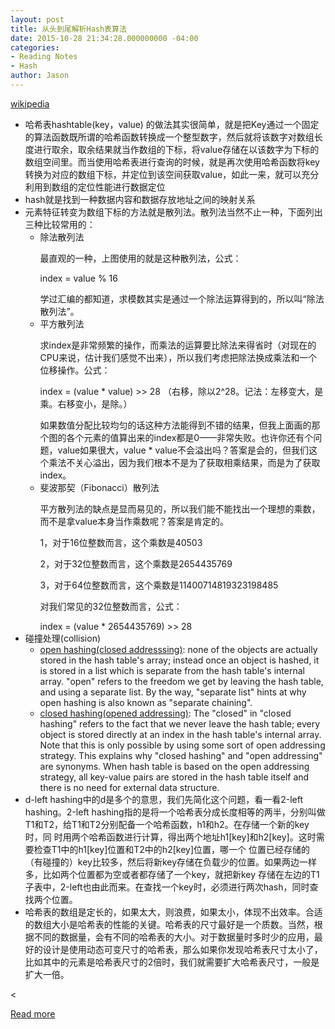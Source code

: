 ```yaml
---
layout: post
title: 从头到尾解析Hash表算法
date: 2015-10-28 21:34:28.000000000 -04:00
categories:
- Reading Notes
- Hash
author: Jason
---
```

<p><a href="https://en.wikipedia.org/wiki/Hash_table">wikipedia</a></p>
<ul>
<li>哈希表hashtable(key，value) 的做法其实很简单，就是把Key通过一个固定的算法函数既所谓的哈希函数转换成一个整型数字，然后就将该数字对数组长度进行取余，取余结果就当作数组的下标，将value存储在以该数字为下标的数组空间里。而当使用哈希表进行查询的时候，就是再次使用哈希函数将key转换为对应的数组下标，并定位到该空间获取value，如此一来，就可以充分利用到数组的定位性能进行数据定位</li>
<li>hash就是找到一种数据内容和数据存放地址之间的映射关系</li>
<li>元素特征转变为数组下标的方法就是散列法。散列法当然不止一种，下面列出三种比较常用的：
<ul>
<li>除法散列法</p>
最直观的一种，上图使用的就是这种散列法，公式：</p>
index = value % 16</p>
学过汇编的都知道，求模数其实是通过一个除法运算得到的，所以叫“除法散列法”。</li>
<li>平方散列法</p>
求index是非常频繁的操作，而乘法的运算要比除法来得省时（对现在的CPU来说，估计我们感觉不出来），所以我们考虑把除法换成乘法和一个位移操作。公式：</p>
index = (value * value) &gt;&gt; 28   （右移，除以2^28。记法：左移变大，是乘。右移变小，是除。）</p>
如果数值分配比较均匀的话这种方法能得到不错的结果，但我上面画的那个图的各个元素的值算出来的index都是0——非常失败。也许你还有个问题，value如果很大，value * value不会溢出吗？答案是会的，但我们这个乘法不关心溢出，因为我们根本不是为了获取相乘结果，而是为了获取index。</li>
<li>斐波那契（Fibonacci）散列法</p>
平方散列法的缺点是显而易见的，所以我们能不能找出一个理想的乘数，而不是拿value本身当作乘数呢？答案是肯定的。</p>
1，对于16位整数而言，这个乘数是40503</p>
2，对于32位整数而言，这个乘数是2654435769</p>
3，对于64位整数而言，这个乘数是11400714819323198485</p>
对我们常见的32位整数而言，公式：</p>
    index = (value * 2654435769) &gt;&gt; 28</li>
</ul>
</li>
<li>碰撞处理(collision)
<ul>
<li><a href="http://www.algolist.net/Data_structures/Hash_table/Chaining">open hashing(closed addresssing)</a>: none of the objects are actually stored in the hash table's array; instead once an object is hashed, it is stored in a list which is separate from the hash table's internal array. "open" refers to the freedom we get by leaving the hash table, and using a separate list. By the way, "separate list" hints at why open hashing is also known as "separate chaining".</li>
<li><a href="http://www.algolist.net/Data_structures/Hash_table/Open_addressing">closed hashing(opened addressing)</a>: The "closed" in "closed hashing" refers to the fact that we never leave the hash table; every object is stored directly at an index in the hash table's internal array. Note that this is only possible by using some sort of open addressing strategy. This explains why "closed hashing" and "open addressing" are synonyms. When hash table is based on the open addressing strategy, all key-value pairs are stored in the hash table itself and there is no need for external data structure.</li>
</ul>
</li>
<li>d-left hashing中的d是多个的意思，我们先简化这个问题，看一看2-left hashing。2-left hashing指的是将一个哈希表分成长度相等的两半，分别叫做T1和T2，给T1和T2分别配备一个哈希函数，h1和h2。在存储一个新的key时，同 时用两个哈希函数进行计算，得出两个地址h1[key]和h2[key]。这时需要检查T1中的h1[key]位置和T2中的h2[key]位置，哪一个 位置已经存储的（有碰撞的）key比较多，然后将新key存储在负载少的位置。如果两边一样多，比如两个位置都为空或者都存储了一个key，就把新key 存储在左边的T1子表中，2-left也由此而来。在查找一个key时，必须进行两次hash，同时查找两个位置。</li>
<li>哈希表的数组是定长的，如果太大，则浪费，如果太小，体现不出效率。合适的数组大小是哈希表的性能的关键。哈希表的尺寸最好是一个质数。当然，根据不同的数据量，会有不同的哈希表的大小。对于数据量时多时少的应用，最好的设计是使用动态可变尺寸的哈希表，那么如果你发现哈希表尺寸太小了，比如其中的元素是哈希表尺寸的2倍时，我们就需要扩大哈希表尺寸，一般是扩大一倍。</li>
</ul>
<p>&lt;</p>
<p><a href="http://blog.csdn.net/v_JULY_v/article/details/6256463">Read more</a></p>
